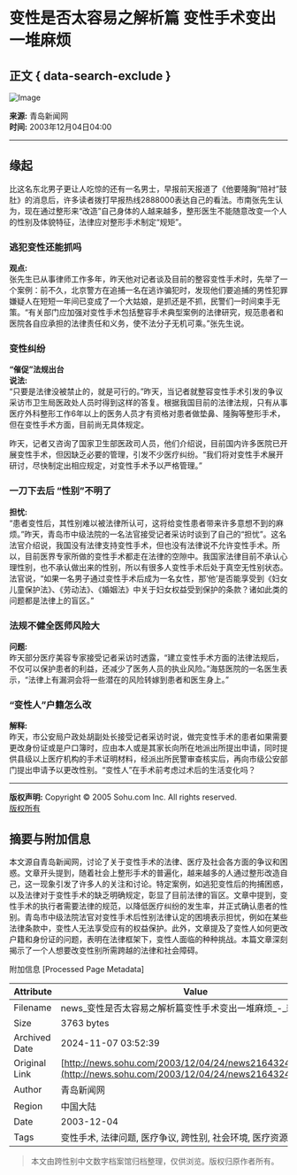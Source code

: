 # 变性是否太容易之解析篇 变性手术变出一堆麻烦

## 正文 { data-search-exclude }


![Image](https://photo.sohu.com/2003/12/04/24/Img216432460.jpg)

**来源:** 青岛新闻网  
**时间:** 2003年12月04日04:00  

---

## 缘起

比这名东北男子更让人吃惊的还有一名男士，早报前天报道了《他要隆胸“陪衬”鼓肚》的消息后，许多读者拨打早报热线2888000表达自己的看法。市南张先生认为，现在通过整形来“改造”自己身体的人越来越多，整形医生不能随意改变一个人的性别及体貌特征，法律应对整形手术制定“规矩”。

### 逃犯变性还能抓吗

**观点:**  
张先生已从事律师工作多年，昨天他对记者谈及目前的整容变性手术时，先举了一个案例：前不久，北京警方在追捕一名在逃诈骗犯时，发现他们要追捕的男性犯罪嫌疑人在短短一年间已变成了一个大姑娘，是抓还是不抓，民警们一时间束手无策。“有关部门应加强对变性手术包括整容手术典型案例的法律研究，规范患者和医院各自应承担的法律责任和义务，使不法分子无机可乘。”张先生说。

### 变性纠纷

**“催促”法规出台**  
**说法:**  
“只要是法律没被禁止的，就是可行的。”昨天，当记者就整容变性手术引发的争议采访市卫生局医政处人员时得到这样的答复。根据我国目前的法律法规，只有从事医疗外科整形工作6年以上的医务人员才有资格对患者做垫鼻、隆胸等整形手术，但在变性手术方面，目前尚无具体规定。  

昨天，记者又咨询了国家卫生部医政司人员，他们介绍说，目前国内许多医院已开展变性手术，但因缺乏必要的管理，引发不少医疗纠纷。“我们将对变性手术展开研讨，尽快制定出相应规定，对变性手术予以严格管理。”

### 一刀下去后 “性别”不明了

**担忧:**  
“患者变性后，其性别难以被法律所认可，这将给变性患者带来许多意想不到的麻烦。”昨天，青岛市中级法院的一名法官接受记者采访时谈到了自己的“担忧”。这名法官介绍说，我国没有法律支持变性手术，但也没有法律说不允许变性手术。所以，目前医界专家所做的变性手术都走在法律的空隙中。我国家法律目前不承认心理性别，也不承认做出来的性别，所以有很多人变性手术后处于真空无性别状态。法官说，“如果一名男子通过变性手术后成为一名女性，那‘他’是否能享受到《妇女儿童保护法》、《劳动法》、《婚姻法》中关于妇女权益受到保护的条款？诸如此类的问题都是法律上的盲区。”

### 法规不健全医师风险大

**问题:**  
昨天部分医疗美容专家接受记者采访时透露，“建立变性手术方面的法律法规后，不仅可以保护患者的利益，还减少了医务人员的执业风险。”海慈医院的一名医生表示，“法律上有漏洞会将一些潜在的风险转嫁到患者和医生身上。”

### “变性人”户籍怎么改

**解释:**  
昨天，市公安局户政处胡副处长接受记者采访时说，做完变性手术的患者如果需要更改身份证或是户口簿时，应由本人或是其家长向所在地派出所提出申请，同时提供县级以上医疗机构的手术证明材料，经派出所民警审查核实后，再向市级公安部门提出申请予以更改性别。“变性人”在手术前考虑过术后的生活变化吗？

---

**版权声明:** Copyright © 2005 Sohu.com Inc. All rights reserved.  
[版权所有](https://www.sohu.com/about/copyright.html)

## 摘要与附加信息

<!-- tcd_abstract -->
本文源自青岛新闻网，讨论了关于变性手术的法律、医疗及社会各方面的争议和困惑。文章开头提到，随着社会上整形手术的普遍化，越来越多的人通过整形改造自己，这一现象引发了许多人的关注和讨论。特定案例，如逃犯变性后的拘捕困惑，以及法律对于变性手术的缺乏明确规定，彰显了目前法律的盲区。文章中提到，变性手术的执行者需要法律的规范，以降低医疗纠纷的发生率，并正式确认患者的性别。青岛市中级法院法官对变性手术后性别法律认定的困境表示担忧，例如在某些法律条款中，变性人无法享受应有的权益保护。此外，文章提及了变性人如何更改户籍和身份证的问题，表明在法律框架下，变性人面临的种种挑战。本篇文章深刻揭示了一个人想要改变性别所需跨越的法律和社会障碍。
<!-- tcd_abstract_end -->

附加信息 [Processed Page Metadata]

| Attribute       | Value                                  |
|-----------------|----------------------------------------|
| Filename        | news_变性是否太容易之解析篇变性手术变出一堆麻烦_-_新闻.md                             |
| Size            | 3763 bytes                           |
| Archived Date   | 2024-11-07 03:52:39                             |
| Original Link   | [http://news.sohu.com/2003/12/04/24/news216432454.shtml](http://news.sohu.com/2003/12/04/24/news216432454.shtml)                       |
| Author          | 青岛新闻网                               |
| Region          | 中国大陆                               |
| Date            | 2003-12-04                                 |
| Tags            | 变性手术, 法律问题, 医疗争议, 跨性别, 社会环境, 医疗资源                                 |
>
> 本文由跨性别中文数字档案馆归档整理，仅供浏览。版权归原作者所有。
>